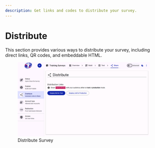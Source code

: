 ```yaml
---
description: Get links and codes to distribute your survey.
---
```


# Distribute

This section provides various ways to distribute your survey, including direct links, QR codes, and embeddable HTML.

<figure><img src="./assets/share-distribute.png" alt="Distribute Survey"><figcaption>Distribute Survey</figcaption></figure>
